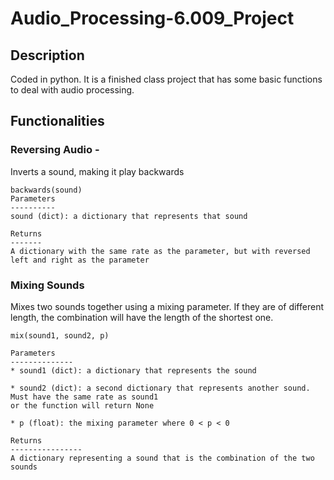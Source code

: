 # Audio_Processing-6.009_Project

## Description
Coded in python. It is a finished class project that has some basic functions to deal with audio processing. 

## Functionalities

### Reversing Audio - 
Inverts a sound, making it play backwards

    backwards(sound)
    Parameters
    ----------
    sound (dict): a dictionary that represents that sound

    Returns
    -------
    A dictionary with the same rate as the parameter, but with reversed left and right as the parameter
   
   
### Mixing Sounds
 Mixes two sounds together using a mixing parameter. If they are of different length, 
 the combination will have the length of the shortest one. 

    mix(sound1, sound2, p)

    Parameters
    --------------
    * sound1 (dict): a dictionary that represents the sound
    
    * sound2 (dict): a second dictionary that represents another sound. Must have the same rate as sound1
    or the function will return None
    
    * p (float): the mixing parameter where 0 < p < 0

    Returns
    ----------------
    A dictionary representing a sound that is the combination of the two sounds
